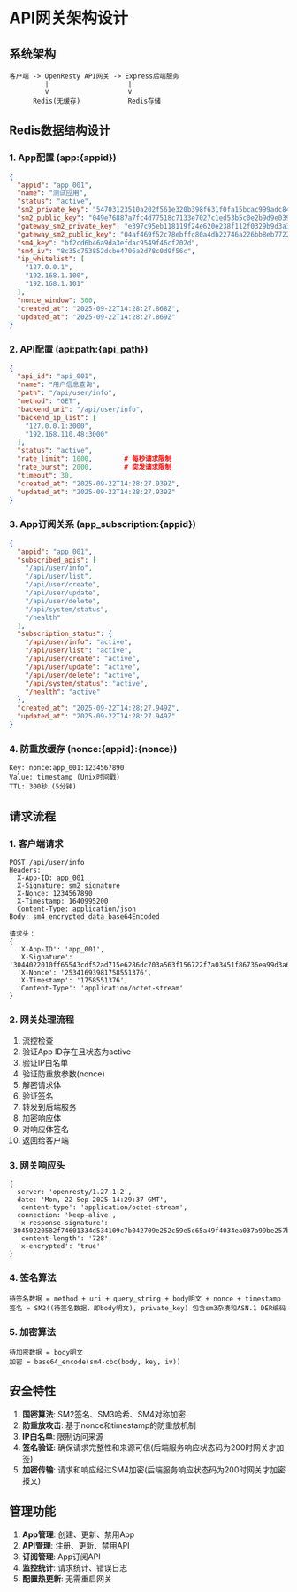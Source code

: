 # API网关架构设计

## 系统架构

```
客户端 -> OpenResty API网关 -> Express后端服务
         |                    |
         v                    v
      Redis(无缓存)            Redis存储
```

## Redis数据结构设计

### 1. App配置 (app:{appid})
```json
{
  "appid": "app_001",
  "name": "测试应用",
  "status": "active",
  "sm2_private_key": "54703123510a202f561e320b398f631f0fa15bcac999adc84ddb0b7ae6594545",
  "sm2_public_key": "049e76887a7fc4d77518c7133e7027c1ed53b5c0e2b9d9e0395981a39e3520dc7c8a10edfae7705f110df8435ee31f74b60466b67cb8382e32b2032ec8553f7215",
  "gateway_sm2_private_key": "e397c95eb118119f24e620e238f112f0329b9d3a379f1c790b605a0ef38286b8",
  "gateway_sm2_public_key": "04af469f52c78ebffc80a4db22746a226bb8eb7722fa1524a0c5c1386ef9cd2af05c1d2e15dccbc5960cf013eb82452d4a702e4c5766eef74cdad62174b158357c",
  "sm4_key": "bf2cd6b46a9da3efdac9549f46cf202d",
  "sm4_iv": "8c35c753852dcbe4706a2d78c0d9f56c",
  "ip_whitelist": [
    "127.0.0.1",
    "192.168.1.100",
    "192.168.1.101"
  ],
  "nonce_window": 300,
  "created_at": "2025-09-22T14:28:27.868Z",
  "updated_at": "2025-09-22T14:28:27.869Z"
}
```

### 2. API配置 (api:path:{api_path})
```json
{
  "api_id": "api_001",
  "name": "用户信息查询",
  "path": "/api/user/info",
  "method": "GET",
  "backend_uri": "/api/user/info",
  "backend_ip_list": [
    "127.0.0.1:3000",
    "192.168.110.48:3000"
  ],
  "status": "active",
  "rate_limit": 1000,        # 每秒请求限制
  "rate_burst": 2000,        # 突发请求限制
  "timeout": 30,
  "created_at": "2025-09-22T14:28:27.939Z",
  "updated_at": "2025-09-22T14:28:27.939Z"
}
```

### 3. App订阅关系 (app_subscription:{appid})
```json
{
  "appid": "app_001",
  "subscribed_apis": [
    "/api/user/info",
    "/api/user/list",
    "/api/user/create",
    "/api/user/update",
    "/api/user/delete",
    "/api/system/status",
    "/health"
  ],
  "subscription_status": {
    "/api/user/info": "active",
    "/api/user/list": "active",
    "/api/user/create": "active",
    "/api/user/update": "active",
    "/api/user/delete": "active",
    "/api/system/status": "active",
    "/health": "active"
  },
  "created_at": "2025-09-22T14:28:27.949Z",
  "updated_at": "2025-09-22T14:28:27.949Z"
}
```

### 4. 防重放缓存 (nonce:{appid}:{nonce})
```
Key: nonce:app_001:1234567890
Value: timestamp (Unix时间戳)
TTL: 300秒 (5分钟)
```

## 请求流程

### 1. 客户端请求
```
POST /api/user/info
Headers:
  X-App-ID: app_001
  X-Signature: sm2_signature
  X-Nonce: 1234567890
  X-Timestamp: 1640995200
  Content-Type: application/json
Body: sm4_encrypted_data_base64Encoded

请求头：
{
  'X-App-ID': 'app_001',
  'X-Signature': '3044022010ff65543cdf52ad715e6286dc703a563f156722f7a03451f86736ea99d3a6810220652852a5b37cfc7680a80f16d1d5418016721bcebf3fe5d6cabbb67db89d485f',
  'X-Nonce': '25341693981758551376',
  'X-Timestamp': '1758551376',
  'Content-Type': 'application/octet-stream'
}
```

### 2. 网关处理流程
1. 流控检查
2. 验证App ID存在且状态为active
3. 验证IP白名单
4. 验证防重放参数(nonce)
5. 解密请求体
6. 验证签名
7. 转发到后端服务
8. 加密响应体
9. 对响应体签名
10. 返回给客户端

### 3. 网关响应头
```
{
  server: 'openresty/1.27.1.2',
  date: 'Mon, 22 Sep 2025 14:29:37 GMT',
  'content-type': 'application/octet-stream',
  connection: 'keep-alive',
  'x-response-signature': '30450220582f74601334d534109c7b042709e252c59e5c65a49f4034ea037a99be257b2502210088a285d454c8cdfd4758e778a2da36bdb76cc589e1716de3fa2f2a23d1968821',
  'content-length': '728',
  'x-encrypted': 'true'
}
```

### 4. 签名算法
```
待签名数据 = method + uri + query_string + body明文 + nonce + timestamp
签名 = SM2((待签名数据，即body明文), private_key) 包含sm3杂凑和ASN.1 DER编码
```

### 5. 加密算法
```
待加密数据 = body明文
加密 = base64_encode(sm4-cbc(body, key, iv))
```

## 安全特性

1. **国密算法**: SM2签名、SM3哈希、SM4对称加密
2. **防重放攻击**: 基于nonce和timestamp的防重放机制
3. **IP白名单**: 限制访问来源
4. **签名验证**: 确保请求完整性和来源可信(后端服务响应状态码为200时网关才加签)
5. **加密传输**: 请求和响应经过SM4加密(后端服务响应状态码为200时网关才加密报文)

## 管理功能

1. **App管理**: 创建、更新、禁用App
2. **API管理**: 注册、更新、禁用API
3. **订阅管理**: App订阅API
4. **监控统计**: 请求统计、错误日志
5. **配置热更新**: 无需重启网关
